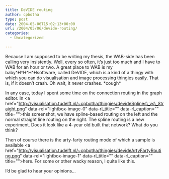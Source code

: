 ```yaml
---
title: DeVIDE routing
author: cpbotha
type: post
date: 2004-05-06T15:02:13+00:00
url: /2004/05/06/devide-routing/
categories:
  - Uncategorized

---
```

Because I am supposed to be writing my thesis, the WAB-side has been calling very insistently. Well, every so often, it&#8217;s just too much and I have to WAB for an hour or two. A great place to WAB is my baby^H^H^H^Hsoftware, called DeVIDE, which is a kind of a thingy with which you can do visualisation and image processing thingies easily. That is, if it doesn&#8217;t crash. Oh wait, it never crashes. \*cough\*

In any case, today I spent some time on the connection routing in the graph editor. In <a href="http://visualisation.tudelft.nl/~cpbotha/thingies/devideSplines\_vs\_Straight.png" data-rel="lightbox-image-0" data-rl\_title="" data-rl\_caption="" title="">this screenshot</a>, we have spline-based routing on the left and the normal straight line routing on the right. The spline routing is a new experiment. Does it look like a 4-year old built that network? What do you think?

Then of course there is the arty-farty routing mode of which a sample is available <a href="http://visualisation.tudelft.nl/~cpbotha/thingies/devideArtyFartyRouting.png" data-rel="lightbox-image-1" data-rl\_title="" data-rl\_caption="" title="">here</a>. For some or other wacky reason, I quite like this.

I&#8217;d be glad to hear your opinions&#8230;
